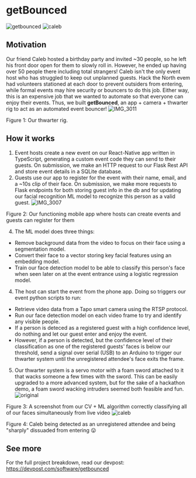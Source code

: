 # getBounced
![getbounced](https://github.com/user-attachments/assets/cdb5f018-abdc-4da2-80c4-d8af5fc5dab7)
![caleb](https://github.com/user-attachments/assets/b704039c-5a27-4839-a8c3-1416dbd2c5d7)
## Motivation
Our friend Caleb hosted a birthday party and invited ~30 people, so he left his front door open for them to slowly roll in. However, he ended up having over 50 people there including total strangers! Caleb isn't the only event host who has struggled to keep out unplanned guests. Hack the North evem had volunteers stationed at each door to prevent outsiders from entering, while formal events may hire security or bouncers to do this job. Either way, this is an expensive job that we wanted to automate so that everyone can enjoy their events. Thus, we built **getBounced**, an app + camera + thwarter rig to act as an automated event bouncer!
![IMG_3011](https://github.com/user-attachments/assets/3039a8df-6d8f-4921-93a2-da8762564fad)

Figure 1: Our thwarter rig.
## How it works
1) Event hosts create a new event on our React-Native app written in TypeScript, generating a custom event code they can send to their guests. On submission, we make an HTTP request to our Flask Rest API and store event details in a SQLite database.
2) Guests use our app to register for the event with their name, email, and a ~10s clip of their face. On submission, we make more requests to Flask endpoints for both storing guest info in the db and for updating our facial recognition ML model to recognize this person as a valid guest.
![IMG_3007](https://github.com/user-attachments/assets/681f3482-e7e4-4f6a-9a60-3dbb087ae4a6)

Figure 2: Our functioning mobile app where hosts can create events and guests can register for them

4) The ML model does three things:
- Remove background data from the video to focus on their face using a segmentation model.
- Convert their face to a vector storing key facial features using an embedding model.
- Train our face detection model to be able to classify this person's face when seen later on at the event entrance using a logistic regression model.
4) The host can start the event from the phone app. Doing so triggers our event python scripts to run:
- Retrieve video data from a Tapo smart camera using the RTSP protocol.
- Run our face detection model on each video frame to try and identify any visible people.
- If a person is deteced as a registered guest with a high confidence level, do nothing and let our guest enter and enjoy the event.
- However, if a person is detected, but the confidence level of their classification as one of the registered guests' faces is below our threshold, send a signal over serial (USB) to an Arduino to trigger our thwarter system until the unregistered attendee's face exits the frame.
5) Our thwarter system is a servo motor with a foam sword attached to it that wacks someone a few times with the sword. This can be easily upgraded to a more advanced system, but for the sake of a hackathon demo, a foam sword wacking intruders seemed both feasible and fun.
![original](https://github.com/user-attachments/assets/dee74921-46c9-4dfb-b110-3ad3e6127288)

Figure 3: A screenshot from our CV + ML algorithm correctly classifying all of our faces simultaneously from live video
![caleb](https://github.com/user-attachments/assets/b704039c-5a27-4839-a8c3-1416dbd2c5d7)

Figure 4: Caleb being detected as an unregistered attendee and being "sharply" dissuaded from entering 😛
## See more
For the full project breakdown, read our devpost: https://devpost.com/software/getbounced
